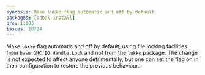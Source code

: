 ```yaml
---
synopsis: Make lukko flag automatic and off by default
packages: [cabal-install]
prs: 11003
issues: 10724
---
```


Make `lukko` flag automatic and off by default, using file locking facilities from `base:GHC.IO.Handle.Lock` and not from the `lukko` package. The change is not expected to affect anyone detrimentally, but one can set the flag on in their configuration to restore the previous behaviour.
